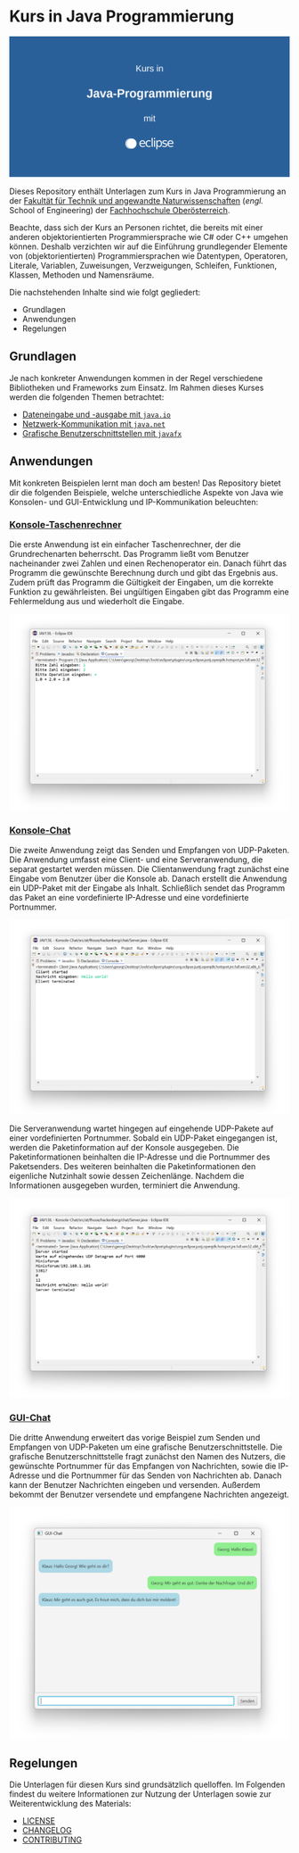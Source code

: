 # Kurs in Java Programmierung

![](./Grafiken/Social-Preview.png)

Dieses Repository enthält Unterlagen zum Kurs in Java Programmierung an der [Fakultät für Technik und angewandte Naturwissenschaften](https://fh-ooe.at/campus-wels) (*engl.* School of Engineering) der [Fachhochschule Oberösterreich](https://fh-ooe.at/).

Beachte, dass sich der Kurs an Personen richtet, die bereits mit einer anderen objektorientierten Programmiersprache wie C# oder C++ umgehen können. Deshalb verzichten wir auf die Einführung grundlegender Elemente von (objektorientierten) Programmiersprachen wie Datentypen, Operatoren, Literale, Variablen, Zuweisungen, Verzweigungen, Schleifen, Funktionen, Klassen, Methoden und Namensräume.

Die nachstehenden Inhalte sind wie folgt gegliedert:

* Grundlagen
* Anwendungen
* Regelungen

## Grundlagen

Je nach konkreter Anwendungen kommen in der Regel verschiedene Bibliotheken und Frameworks zum Einsatz.
Im Rahmen dieses Kurses werden die folgenden Themen betrachtet:

* [Dateneingabe und -ausgabe mit `java.io`](./Grundlagen/Java.IO.md)
* [Netzwerk-Kommunikation mit `java.net`](./Grundlagen/Java.Net.md)
* [Grafische Benutzerschnittstellen mit `javafx`](./Grundlagen/JavaFX.md)

## Anwendungen

Mit konkreten Beispielen lernt man doch am besten! Das Repository bietet dir die folgenden Beispiele, welche unterschiedliche Aspekte von Java wie Konsolen- und GUI-Entwicklung und IP-Kommunikation beleuchten:

### [Konsole-Taschenrechner](./Quellen/Konsole-Taschenrechner/)

Die erste Anwendung ist ein einfacher Taschenrechner, der die Grundrechenarten beherrscht.
Das Programm ließt vom Benutzer nacheinander zwei Zahlen und einen Rechenoperator ein.
Danach führt das Programm die gewünschte Berechnung durch und gibt das Ergebnis aus.
Zudem prüft das Programm die Gültigkeit der Eingaben, um die korrekte Funktion zu gewährleisten.
Bei ungültigen Eingaben gibt das Programm eine Fehlermeldung aus und wiederholt die Eingabe.

![](./Quellen/Konsole-Taschenrechner/Screenshot.png)

### [Konsole-Chat](./Quellen/Konsole-Chat/)

Die zweite Anwendung zeigt das Senden und Empfangen von UDP-Paketen.
Die Anwendung umfasst eine Client- und eine Serveranwendung, die separat gestartet werden müssen.
Die Clientanwendung fragt zunächst eine Eingabe vom Benutzer über die Konsole ab.
Danach erstellt die Anwendung ein UDP-Paket mit der Eingabe als Inhalt.
Schließlich sendet das Programm das Paket an eine vordefinierte IP-Adresse und eine vordefinierte Portnummer.

![](./Quellen/Konsole-Chat/Screenshot-Client.png)

Die Serveranwendung wartet hingegen auf eingehende UDP-Pakete auf einer vordefinierten Portnummer.
Sobald ein UDP-Paket eingegangen ist, werden die Paketinformation auf der Konsole ausgegeben.
Die Paketinformationen beinhalten die IP-Adresse und die Portnummer des Paketsenders.
Des weiteren beinhalten die Paketinformationen den eigenliche Nutzinhalt sowie dessen Zeichenlänge.
Nachdem die Informationen ausgegeben wurden, terminiert die Anwendung.

![](./Quellen/Konsole-Chat/Screenshot-Server.png)

### [GUI-Chat](./Quellen/GUI-Chat/)

Die dritte Anwendung erweitert das vorige Beispiel zum Senden und Empfangen von UDP-Paketen um eine grafische Benutzerschnittstelle.
Die grafische Benutzerschnittstelle fragt zunächst den Namen des Nutzers, die gewünschte Portnummer für das Empfangen von Nachrichten, sowie die IP-Adresse und die Portnummer für das Senden von Nachrichten ab.
Danach kann der Benutzer Nachrichten eingeben und versenden.
Außerdem bekommt der Benutzer versendete und empfangene Nachrichten angezeigt.

![](./Quellen/GUI-Chat/Screenshot.png)

## Regelungen

Die Unterlagen für diesen Kurs sind grundsätzlich quelloffen.
Im Folgenden findest du weitere Informationen zur Nutzung der Unterlagen sowie zur Weiterentwicklung des Materials:

* [LICENSE](./LICENSE.md)
* [CHANGELOG](./CHANGELOG.md)
* [CONTRIBUTING](./CONTRIBUTING.md)